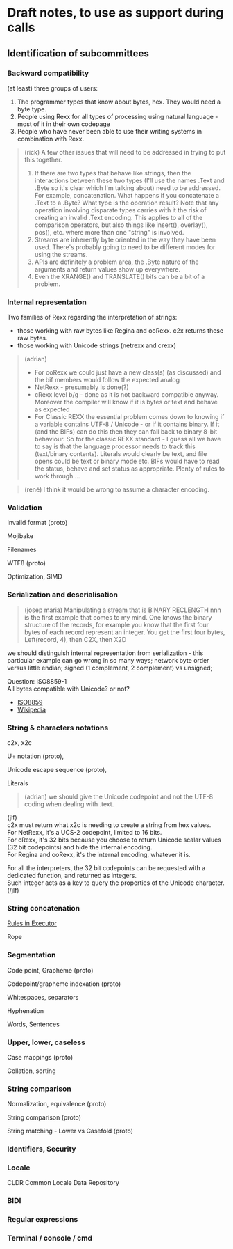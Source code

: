 # Draft notes, to use as support during calls

## Identification of subcommittees

### Backward compatibility

(at least) three groups of users:

1) The programmer types that know about bytes, hex. They would need a byte type.
2) People using Rexx for all types of processing using natural language - most of it in their own codepage
3) People who have never been able to use their writing systems in combination with Rexx.

> (rick)
> A few other issues that will need to be addressed in trying to put this together. 
> 1) If there are two types that behave like strings, then the interactions between these two types (I'll use the names .Text and .Byte so it's clear which I'm talking about) need to be addressed. For example, concatenation. What happens if you concatenate a .Text to a .Byte? What type is the operation result? Note that any operation involving disparate types carries with it the risk of creating an invalid .Text encoding. This applies to all of the comparison operators, but also things like insert(), overlay(), pos(), etc. where more than one "string" is involved. 
> 2) Streams are inherently byte oriented in the way they have been used. There's probably going to need to be different modes for using the streams. 
> 3) APIs are definitely a problem area, the .Byte nature of the arguments and return values show up everywhere.
> 4) Even the XRANGE() and TRANSLATE() bifs can be a bit of a problem. 


### Internal representation

Two families of Rexx regarding the interpretation of strings:

- those working with raw bytes like Regina and ooRexx. c2x returns these raw bytes.
- those working with Unicode strings (netrexx and crexx)

> (adrian)
> - For ooRexx we could just have a new class(s) (as discussed) and the bif members would follow the expected analog
> - NetRexx - presumably is done(?)
> - cRexx level b/g - done as it is not backward compatible anyway. Moreover the compiler will know if it is bytes or text and behave as expected
> - For Classic REXX the essential problem comes down to knowing if a variable contains UTF-8 / Unicode - or if it contains binary. If it (and the BIFs) can do this then they can fall back to binary 8-bit behaviour.
> So for the classic REXX standard - I guess all we have to say is that the language processor needs to track this (text/binary contents). Literals would clearly be text, and file opens could be text or binary mode etc. BIFs would have to read the status, behave and set status as appropriate. Plenty of rules to work through ...

> (rené)
> I think it would be wrong to assume a character encoding.


### Validation

Invalid format (proto)

Mojibake

Filenames

WTF8 (proto)

Optimization, SIMD


### Serialization and deserialisation

> (josep maria)
> Manipulating a stream that is BINARY RECLENGTH nnn is the first example that comes to my mind.
>  One knows the binary structure of the records, for example you know that the first four bytes
>  of each record represent an integer. You get the first four bytes, Left(record, 4), then C2X, then X2D

we should distinguish internal representation from serialization - this particular
example can go wrong in so many ways; network byte order versus little endian;
signed (1 complement, 2 complement) vs unsigned;

Question:
ISO8859-1  
All bytes compatible with Unicode? or not?  
- [ISO8859](https://www.unicode.org/Public/MAPPINGS/ISO8859/)
- [Wikipedia](https://en.wikipedia.org/wiki/ISO/IEC_8859-1#Code_page_layout)

### String & characters notations

c2x, x2c

U+ notation (proto), 

Unicode escape sequence (proto), 

Literals

> (adrian) we should give the Unicode codepoint and not the UTF-8 coding when dealing with .text.

(jlf)  
c2x must return what x2c is needing to create a string from hex values.  
For NetRexx, it's a UCS-2 codepoint, limited to 16 bits.  
For cRexx, it's 32 bits because you choose to return Unicode scalar values (32 bit codepoints) and hide the internal encoding.  
For Regina and ooRexx, it's the internal encoding, whatever it is.

For all the interpreters, the 32 bit codepoints can be requested with a dedicated function, and returned as integers.  
Such integer acts as a key to query the properties of the Unicode character.  
(/jlf)


### String concatenation


[Rules in Executor](https://github.com/jlfaucher/executor/blob/72e68d17ec5b6797ccd9e0ba847f330ab34846be/sandbox/jlf/packages/encoding/encoding.cls#LL319C1-L346C1)

Rope


### Segmentation

Code point, Grapheme  (proto)

Codepoint/grapheme indexation  (proto)

Whitespaces, separators

Hyphenation

Words, Sentences


### Upper, lower, caseless

Case mappings (proto)

Collation, sorting


### String comparison

Normalization, equivalence  (proto)

String comparison (proto)

String matching - Lower vs Casefold  (proto)


### Identifiers, Security


### Locale

CLDR Common Locale Data Repository


### BIDI


### Regular expressions


### Terminal / console / cmd
